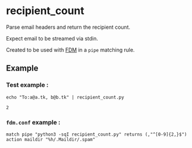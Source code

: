 # recipient\_count
Parse email headers and return the recipient count.

Expect email to be streamed via stdin.

Created to be used with [FDM](https://github.com/nicm/fdm) in a `pipe` matching rule.


## Example

### Test example :
`echo "To:a@a.tk, b@b.tk" | recipient_count.py`

`2`

### `fdm.conf` example :
`match pipe "python3 -sqI recipient_count.py" returns (,"^[0-9]{2,}$") action maildir "%h/.Maildir/.spam"`
